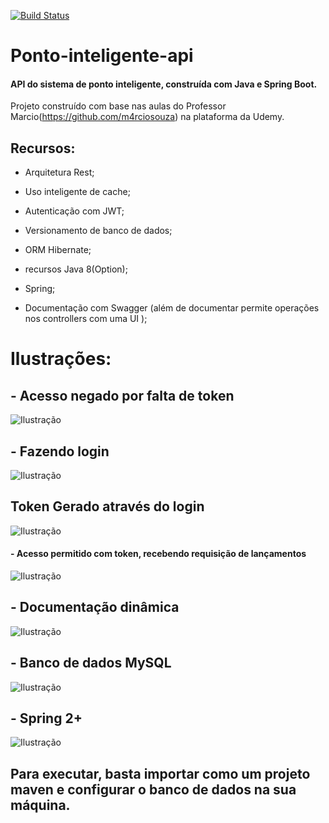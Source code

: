 [![Build Status](https://travis-ci.org/Lipe16/Ponto-inteligente-api.svg?branch=master)](https://travis-ci.org/Lipe16/Ponto-inteligente-api)

# Ponto-inteligente-api
#### API do sistema de ponto inteligente, construída com Java e Spring Boot.

Projeto construído com base nas aulas do Professor Marcio(https://github.com/m4rciosouza) na plataforma da Udemy.


## Recursos:

- Arquitetura Rest;

- Uso inteligente de cache;

- Autenticação com JWT;

- Versionamento de banco de dados;

- ORM Hibernate;

- recursos Java 8(Option);

- Spring;

- Documentação com Swagger (além de documentar permite operações nos controllers com uma UI );



# Ilustrações:


## - Acesso negado por falta de token
![Ilustração](https://image.ibb.co/nQyRs8/acesso_Negado.png)



## - Fazendo login
![Ilustração](https://image.ibb.co/dgxms8/login.png)



## Token Gerado através do login 
![Ilustração](https://image.ibb.co/hLG1QT/token.png)



#### - Acesso permitido com token, recebendo requisição de lançamentos
![Ilustração](https://image.ibb.co/cPuczo/acesso_Permitido_Com_Token.png)



## - Documentação dinâmica
![Ilustração](https://image.ibb.co/n3Sms8/Documentacao_Dinamica.png)



## - Banco de dados MySQL
![Ilustração](https://image.ibb.co/hCnms8/mysql.png)



## - Spring 2+
![Ilustração](https://image.ibb.co/cTqjeo/Spring.png)



## Para executar, basta importar como um projeto maven e configurar o banco de dados na sua máquina.






